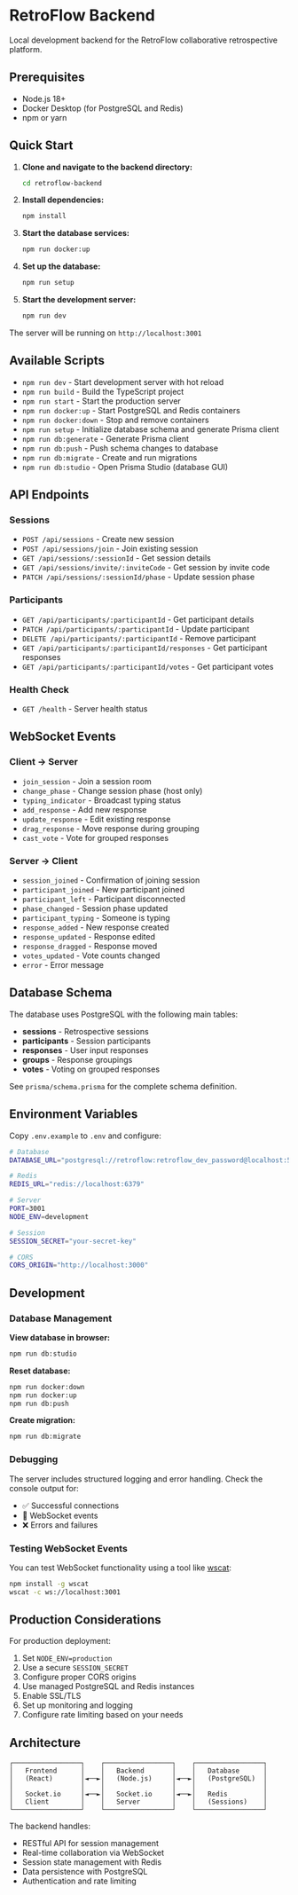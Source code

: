 # RetroFlow Backend

Local development backend for the RetroFlow collaborative retrospective platform.

## Prerequisites

- Node.js 18+ 
- Docker Desktop (for PostgreSQL and Redis)
- npm or yarn

## Quick Start

1. **Clone and navigate to the backend directory:**
   ```bash
   cd retroflow-backend
   ```

2. **Install dependencies:**
   ```bash
   npm install
   ```

3. **Start the database services:**
   ```bash
   npm run docker:up
   ```

4. **Set up the database:**
   ```bash
   npm run setup
   ```

5. **Start the development server:**
   ```bash
   npm run dev
   ```

The server will be running on `http://localhost:3001`

## Available Scripts

- `npm run dev` - Start development server with hot reload
- `npm run build` - Build the TypeScript project
- `npm run start` - Start the production server
- `npm run docker:up` - Start PostgreSQL and Redis containers
- `npm run docker:down` - Stop and remove containers
- `npm run setup` - Initialize database schema and generate Prisma client
- `npm run db:generate` - Generate Prisma client
- `npm run db:push` - Push schema changes to database
- `npm run db:migrate` - Create and run migrations
- `npm run db:studio` - Open Prisma Studio (database GUI)

## API Endpoints

### Sessions
- `POST /api/sessions` - Create new session
- `POST /api/sessions/join` - Join existing session
- `GET /api/sessions/:sessionId` - Get session details
- `GET /api/sessions/invite/:inviteCode` - Get session by invite code
- `PATCH /api/sessions/:sessionId/phase` - Update session phase

### Participants
- `GET /api/participants/:participantId` - Get participant details
- `PATCH /api/participants/:participantId` - Update participant
- `DELETE /api/participants/:participantId` - Remove participant
- `GET /api/participants/:participantId/responses` - Get participant responses
- `GET /api/participants/:participantId/votes` - Get participant votes

### Health Check
- `GET /health` - Server health status

## WebSocket Events

### Client → Server
- `join_session` - Join a session room
- `change_phase` - Change session phase (host only)
- `typing_indicator` - Broadcast typing status
- `add_response` - Add new response
- `update_response` - Edit existing response
- `drag_response` - Move response during grouping
- `cast_vote` - Vote for grouped responses

### Server → Client
- `session_joined` - Confirmation of joining session
- `participant_joined` - New participant joined
- `participant_left` - Participant disconnected
- `phase_changed` - Session phase updated
- `participant_typing` - Someone is typing
- `response_added` - New response created
- `response_updated` - Response edited
- `response_dragged` - Response moved
- `votes_updated` - Vote counts changed
- `error` - Error message

## Database Schema

The database uses PostgreSQL with the following main tables:

- **sessions** - Retrospective sessions
- **participants** - Session participants  
- **responses** - User input responses
- **groups** - Response groupings
- **votes** - Voting on grouped responses

See `prisma/schema.prisma` for the complete schema definition.

## Environment Variables

Copy `.env.example` to `.env` and configure:

```bash
# Database
DATABASE_URL="postgresql://retroflow:retroflow_dev_password@localhost:5432/retroflow"

# Redis  
REDIS_URL="redis://localhost:6379"

# Server
PORT=3001
NODE_ENV=development

# Session
SESSION_SECRET="your-secret-key"

# CORS
CORS_ORIGIN="http://localhost:3000"
```

## Development

### Database Management

**View database in browser:**
```bash
npm run db:studio
```

**Reset database:**
```bash
npm run docker:down
npm run docker:up
npm run db:push
```

**Create migration:**
```bash
npm run db:migrate
```

### Debugging

The server includes structured logging and error handling. Check the console output for:
- ✅ Successful connections
- 🔌 WebSocket events  
- ❌ Errors and failures

### Testing WebSocket Events

You can test WebSocket functionality using a tool like [wscat](https://github.com/websockets/wscat):

```bash
npm install -g wscat
wscat -c ws://localhost:3001
```

## Production Considerations

For production deployment:

1. Set `NODE_ENV=production`
2. Use a secure `SESSION_SECRET`  
3. Configure proper CORS origins
4. Use managed PostgreSQL and Redis instances
5. Enable SSL/TLS
6. Set up monitoring and logging
7. Configure rate limiting based on your needs

## Architecture

```
┌─────────────────┐    ┌─────────────────┐    ┌─────────────────┐
│   Frontend      │    │   Backend       │    │   Database      │
│   (React)       │◄──►│   (Node.js)     │◄──►│   (PostgreSQL)  │
│                 │    │                 │    │                 │
│   Socket.io     │◄──►│   Socket.io     │◄──►│   Redis         │
│   Client        │    │   Server        │    │   (Sessions)    │
└─────────────────┘    └─────────────────┘    └─────────────────┘
```

The backend handles:
- RESTful API for session management
- Real-time collaboration via WebSocket
- Session state management with Redis
- Data persistence with PostgreSQL
- Authentication and rate limiting